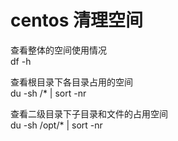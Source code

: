 # centos 清理空间  


查看整体的空间使用情况   
df -h   


查看根目录下各目录占用的空间   
du -sh /* | sort -nr   


查看二级目录下子目录和文件的占用空间   
du -sh /opt/* | sort -nr  
 
